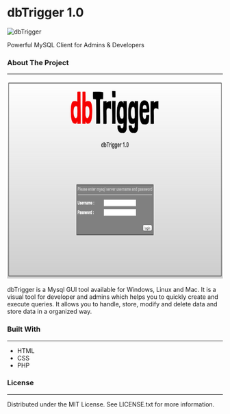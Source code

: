 # dbTrigger 1.0
![dbTrigger](https://user-images.githubusercontent.com/2215799/180600593-aa86985f-a2e4-466e-a47a-346af46bce19.png)<br/>
<p>Powerful MySQL Client for Admins &amp; Developers</p>
<h3>About The Project</h3><hr/>
<img src="/image/Screenshot 2022-07-24 at 12.59.21 AM.png" alt="Alt text" width="782" height="463" title="Screenshot">

<p>dbTrigger is a Mysql GUI tool available for Windows, Linux and Mac. It is a visual tool for developer and admins which helps you to quickly create and execute queries. It allows you to handle, store, modify and delete data and store data in a organized way.</p>

<h3>Built With</h3><hr/>
<p>
<ul>
  <li>HTML</li>
  <li>CSS</li>
  <li>PHP</li>
</ul>
</p>
<h3>License</h3><hr/>
<p>
Distributed under the MIT License. See LICENSE.txt for more information.</p>
